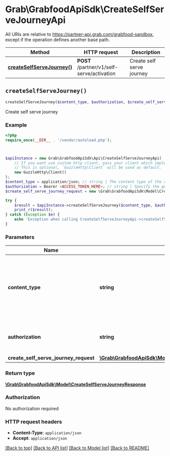 # Grab\GrabfoodApiSdk\CreateSelfServeJourneyApi

All URIs are relative to https://partner-api.grab.com/grabfood-sandbox, except if the operation defines another base path.

| Method | HTTP request | Description |
| ------------- | ------------- | ------------- |
| [**createSelfServeJourney()**](CreateSelfServeJourneyApi.md#createSelfServeJourney) | **POST** /partner/v1/self-serve/activation | Create self serve journey |


## `createSelfServeJourney()`

```php
createSelfServeJourney($content_type, $authorization, $create_self_serve_journey_request): \Grab\GrabfoodApiSdk\Model\CreateSelfServeJourneyResponse
```

Create self serve journey

### Example

```php
<?php
require_once(__DIR__ . '/vendor/autoload.php');



$apiInstance = new Grab\GrabfoodApiSdk\Api\CreateSelfServeJourneyApi(
    // If you want use custom http client, pass your client which implements `GuzzleHttp\ClientInterface`.
    // This is optional, `GuzzleHttp\Client` will be used as default.
    new GuzzleHttp\Client()
);
$content_type = application/json; // string | The content type of the request body. You must use `application/json` for this header as GrabFood API currently does not support other formats.
$authorization = Bearer <ACCESS_TOKEN_HERE>; // string | Specify the generated authorization token of the bearer type.
$create_self_serve_journey_request = new \Grab\GrabfoodApiSdk\Model\CreateSelfServeJourneyRequest(); // \Grab\GrabfoodApiSdk\Model\CreateSelfServeJourneyRequest

try {
    $result = $apiInstance->createSelfServeJourney($content_type, $authorization, $create_self_serve_journey_request);
    print_r($result);
} catch (Exception $e) {
    echo 'Exception when calling CreateSelfServeJourneyApi->createSelfServeJourney: ', $e->getMessage(), PHP_EOL;
}
```

### Parameters

| Name | Type | Description  | Notes |
| ------------- | ------------- | ------------- | ------------- |
| **content_type** | **string**| The content type of the request body. You must use &#x60;application/json&#x60; for this header as GrabFood API currently does not support other formats. | |
| **authorization** | **string**| Specify the generated authorization token of the bearer type. | |
| **create_self_serve_journey_request** | [**\Grab\GrabfoodApiSdk\Model\CreateSelfServeJourneyRequest**](../Model/CreateSelfServeJourneyRequest.md)|  | |

### Return type

[**\Grab\GrabfoodApiSdk\Model\CreateSelfServeJourneyResponse**](../Model/CreateSelfServeJourneyResponse.md)

### Authorization

No authorization required

### HTTP request headers

- **Content-Type**: `application/json`
- **Accept**: `application/json`

[[Back to top]](#) [[Back to API list]](../../README.md#endpoints)
[[Back to Model list]](../../README.md#models)
[[Back to README]](../../README.md)
